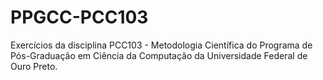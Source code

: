 # PPGCC-PCC103

Exercícios da disciplina PCC103 - Metodologia Científica do Programa de Pós-Graduação em Ciência da Computação da Universidade Federal de Ouro Preto.
